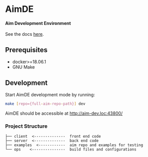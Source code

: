 # AimDE
#### Aim Development Environment

See the docs [here](https://docs.aimhub.io).

## Prerequisites

- docker>=18.06.1
- GNU Make

## Development

Start AimDE development mode by running:

```bash
make [repo={full-aim-repo-path}] dev
```

AimDE should be accessible at http://aim-dev.loc:43800/

### Project Structure

```
├── client  <--------------  front end code
├── server  <--------------  back end code
├── examples  <------------  aim repo and examples for testing
└── ops    <---------------  build files and configurations
```